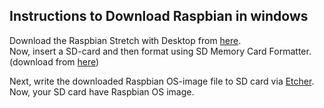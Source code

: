 ## Instructions to Download Raspbian in windows
Download the Raspbian Stretch with Desktop from [here](https://www.raspberrypi.org/downloads/).  
Now, insert a SD-card and then format using SD Memory Card Formatter.(download from [here](https://www.sdcard.org/downloads/formatter_4/))

Next, write the downloaded Raspbian OS-image file to SD card via [Etcher](https://etcher.io/).   
Now, your SD card have Raspbian OS image.  
